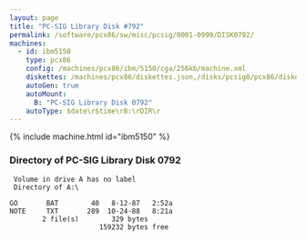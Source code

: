 ```yaml
---
layout: page
title: "PC-SIG Library Disk #792"
permalink: /software/pcx86/sw/misc/pcsig/0001-0999/DISK0792/
machines:
  - id: ibm5150
    type: pcx86
    config: /machines/pcx86/ibm/5150/cga/256kb/machine.xml
    diskettes: /machines/pcx86/diskettes.json,/disks/pcsig0/pcx86/diskettes.json
    autoGen: true
    autoMount:
      B: "PC-SIG Library Disk 0792"
    autoType: $date\r$time\rB:\rDIR\r
---
```


{% include machine.html id="ibm5150" %}

### Directory of PC-SIG Library Disk 0792

     Volume in drive A has no label
     Directory of A:\

    GO       BAT        40   8-12-87   2:52a
    NOTE     TXT       289  10-24-88   8:21a
            2 file(s)        329 bytes
                          159232 bytes free
